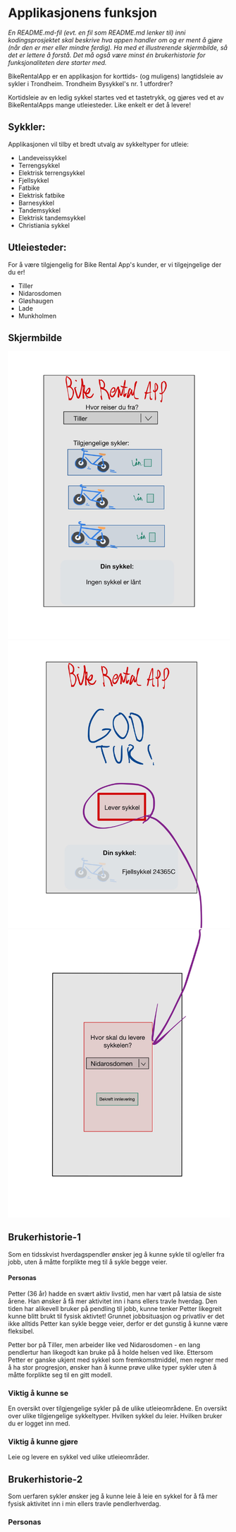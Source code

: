 # Applikasjonens funksjon 

*En README.md-fil (evt. en fil som README.md lenker til) inni kodingsprosjektet skal beskrive hva appen handler om og er ment å gjøre (når den er mer eller mindre ferdig). Ha med et illustrerende skjermbilde, så det er lettere å forstå. Det må også være minst én brukerhistorie for funksjonaliteten dere starter med.*

BikeRentalApp er en applikasjon for korttids- (og muligens) langtidsleie av sykler i Trondheim. 
Trondheim Bysykkel's nr. 1 utfordrer?

Kortidsleie av en ledig sykkel startes ved et tastetrykk, og gjøres ved et av BikeRentalApps mange utleiesteder. 
Like enkelt er det å levere! 

## Sykkler:
Applikasjonen vil tilby et bredt utvalg av sykkeltyper for utleie:
- Landeveissykkel 
- Terrengsykkel
- Elektrisk terrengsykkel 
- Fjellsykkel
- Fatbike 
- Elektrisk fatbike
- Barnesykkel 
- Tandemsykkel
- Elektrisk tandemsykkel
- Christiania sykkel  

## Utleiesteder:
For å være tilgjengelig for Bike Rental App's kunder, er vi tilgejngelige der du er!
- Tiller
- Nidarosdomen
- Gløshaugen
- Lade
- Munkholmen 

## Skjermbilde

![alt text](skjermbilder/BikeRentalAppSkjermbilde1.jpg "GUI for applikasjonen før utlån")
![alt text](skjermbilder/BikeRentalAppSkjermbilde2.jpg "GUI for applikasjonen etter utlån")
![alt text](skjermbilder/BikeRentalAppSkjermbilde3.jpg "GUI for applikasjonen ved innlevering")

## Brukerhistorie-1

Som en tidsskvist hverdagspendler ønsker jeg å kunne sykle til og/eller fra jobb, uten å måtte forplikte meg til å sykle begge veier. 

#### Personas

Petter (36 år) hadde en svært aktiv livstid, men har vært på latsia de siste årene. Han ønsker å få mer aktivitet inn i hans ellers travle hverdag. Den tiden har alikevell bruker på pendling til jobb, kunne tenker Petter likegreit kunne blitt brukt til fysisk aktivtet! Grunnet jobbsituasjon og privatliv er det ikke alltids Petter kan sykle begge veier, derfor er det gunstig å kunne være fleksibel. 

Petter bor på Tiller, men arbeider like ved Nidarosdomen - en lang pendlertur han likegodt kan bruke på å holde helsen ved like. 
Ettersom Petter er ganske ukjent med sykkel som fremkomstmiddel, men regner med å ha stor progresjon, ønsker han å kunne prøve ulike typer sykler uten å måtte forplikte seg til en gitt modell. 

### Viktig å kunne se
En oversikt over tilgjengelige sykler på de ulike utleieområdene. 
En oversikt over ulike tilgjengelige sykkeltyper.
Hvilken sykkel du leier. 
Hvilken bruker du er logget inn med. 

### Viktig å kunne gjøre 
Leie og levere en sykkel ved ulike utleieområder. 

## Brukerhistorie-2

Som uerfaren sykler ønsker jeg å kunne leie å leie en sykkel for å få mer fysisk aktivitet inn i min ellers travle pendlerhverdag. 

### Personas
